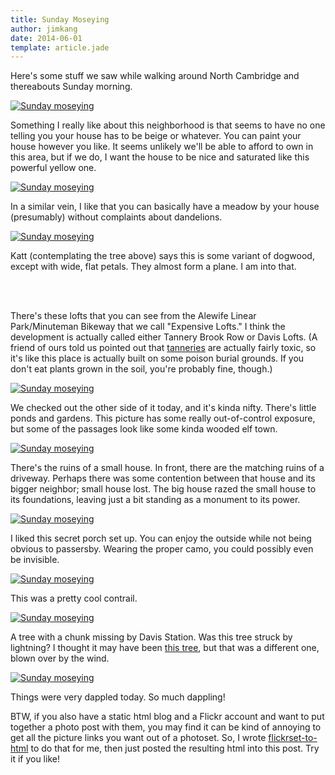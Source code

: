 ```yaml
---
title: Sunday Moseying
author: jimkang
date: 2014-06-01
template: article.jade
---
```


<section class="center-img-zone">
  Here's some stuff we saw while walking around North Cambridge and thereabouts Sunday morning.

  <a class="img-container" href="https://www.flickr.com/photos/ignignokt/14341308253/in/set-72157644546343690"><img src="https://farm3.staticflickr.com/2903/14341308253_c75873731c_c.jpg" alt="Sunday moseying" /></a>
</section>
<span class="more"></span>
<section class="center-img-zone">

  Something I really like about this neighborhood is that seems to have no one telling you your house has to be beige or whatever. You can paint your house however you like. It seems unlikely we'll be able to afford to own in this area, but if we do, I want the house to be nice and saturated like this powerful yellow one.

  <a class="img-container" href="https://www.flickr.com/photos/ignignokt/14321073655/in/set-72157644546343690"><img src="https://farm6.staticflickr.com/5547/14321073655_992f05a8e0_c.jpg" alt="Sunday moseying"></a>

  In a similar vein, I like that you can basically have a meadow by your house (presumably) without complaints about dandelions.

  <a class="img-container" href="https://www.flickr.com/photos/ignignokt/14321110075/in/set-72157644546343690"><img src="https://farm6.staticflickr.com/5530/14321110075_755b39c01c_c.jpg" alt="Sunday moseying"></a>

  Katt (contemplating the tree above) says this is some variant of dogwood, except with wide, flat petals. They almost form a plane. I am into that.
  
  <br /><br />

  There's these lofts that you can see from the Alewife Linear Park/Minuteman Bikeway that we call "Expensive Lofts." I think the development is actually called either Tannery Brook Row or Davis Lofts. (A friend of ours told us pointed out that <a href="http://en.wikipedia.org/wiki/Tanning">tanneries</a> are actually fairly toxic, so it's like this place is actually built on some poison burial grounds. If you don't eat plants grown in the soil, you're probably fine, though.)

  <a class="img-container" href="https://www.flickr.com/photos/ignignokt/14317718821/in/set-72157644546343690"><img src="https://farm3.staticflickr.com/2939/14317718821_4147c41344_c.jpg" alt="Sunday moseying"></a>

  We checked out the other side of it today, and it's kinda nifty. There's little ponds and gardens. This picture has some really out-of-control exposure, but some of the passages look like some kinda wooded elf town.
  
  <a class="img-container" href="https://www.flickr.com/photos/ignignokt/14134420119/in/set-72157644546343690"><img src="https://farm6.staticflickr.com/5114/14134420119_69b29bcd8f_c.jpg" alt="Sunday moseying"></a>

  There's the ruins of a small house. In front, there are the matching ruins of a driveway. Perhaps there was some contention between that house and its bigger neighbor; small house lost. The big house razed the small house to its foundations, leaving just a bit standing as a monument to its power.

  <a class="img-container" href="https://www.flickr.com/photos/ignignokt/14134529817/in/set-72157644546343690"><img src="https://farm3.staticflickr.com/2926/14134529817_9b62be418b_c.jpg" alt="Sunday moseying"></a>

  I liked this secret porch set up. You can enjoy the outside while not being obvious to passersby. Wearing the proper camo, you could possibly even be invisible.

  <a class="img-container" href="https://www.flickr.com/photos/ignignokt/14317713991/in/set-72157644546343690"><img src="https://farm3.staticflickr.com/2930/14317713991_e49c74cc95_c.jpg" alt="Sunday moseying"></a>

  This was a pretty cool contrail.  

  <a class="img-container" href="https://www.flickr.com/photos/ignignokt/14297907336/in/set-72157644546343690"><img src="https://farm6.staticflickr.com/5233/14297907336_c5d137a9ae_c.jpg" alt="Sunday moseying"></a>

  A tree with a chunk missing by Davis Station. Was this tree struck by lightning? I thought it may have been <a href="https://www.flickr.com/photos/ignignokt/8674311065/">this tree</a>, but that was a different one, blown over by the wind.

  <a class="img-container" href="https://www.flickr.com/photos/ignignokt/14134386578/in/set-72157644546343690"><img src="https://farm6.staticflickr.com/5315/14134386578_1edd0bd69c_c.jpg" alt="Sunday moseying"></a>

  Things were very dappled today. So much dappling!

</section>

BTW, if you also have a static html blog and a Flickr account and want to put together a photo post with them, you may find it can be kind of annoying to get all the picture links you want out of a photoset. So, I wrote [flickrset-to-html](https://github.com/jimkang/flickrset-to-html) to do that for me, then just posted the resulting html into this post. Try it if you like!


